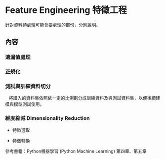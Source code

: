 # Feature Engineering 特徵工程


針對資料預處理可能會要處理的部份，分別說明。

## 內容

### 遺漏值處理



### 正規化



### 測試與訓練資料切分

    將讀入的資料集依照依一定的比例劃分成訓練資料及與測試資料集，以便後續建模與模型測試使用。
    

### 維度縮減 Dimensionality Reduction

* 特徵選取

* 特徵轉換





參考書籍：Python機器學習 (Python Machine Learning) 第四章、第五章

